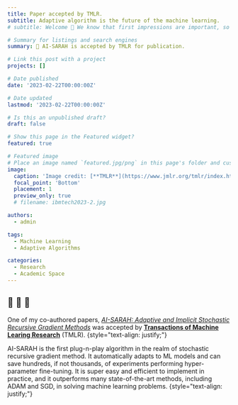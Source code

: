 ```yaml
---
title: Paper accepted by TMLR.
subtitle: Adaptive algorithm is the future of the machine learning.  
# subtitle: Welcome 👋 We know that first impressions are important, so we've populated your new site with some initial content to help you get familiar with everything in no time.

# Summary for listings and search engines
summary: 👋 AI-SARAH is accepted by TMLR for publication. 

# Link this post with a project
projects: []

# Date published
date: '2023-02-22T00:00:00Z'

# Date updated
lastmod: '2023-02-22T00:00:00Z'

# Is this an unpublished draft?
draft: false

# Show this page in the Featured widget?
featured: true

# Featured image
# Place an image named `featured.jpg/png` in this page's folder and customize its options here.
image:
  caption: 'Image credit: [**TMLR**](https://www.jmlr.org/tmlr/index.html)'
  focal_point: 'Bottom'
  placement: 1
  preview_only: true
  # filename: ibmtech2023-2.jpg

authors:
  - admin

tags:
  - Machine Learning
  - Adaptive Algorithms

categories:
  - Research
  - Academic Space
---
```



## 📣 📣 📣

One of my co-authored papers, [*AI-SARAH: Adaptive and Implicit Stochastic Recursive Gradient Methods*](https://www.zhengqxhs.com/publication/aisarah/) was accepted by [**Transactions of Machine Learing Research**](https://www.jmlr.org/tmlr/index.html) (TMLR). 
{style="text-align: justify;"}

AI-SARAH is the first plug-n-play algorithm in the realm of stochastic recursive gradient method. It automatically adapts to ML models and can save hundreds, if not thousands, of experiments performing hyper-parameter fine-tuning. It is super easy and efficient to implement in practice, and it outperforms many state-of-the-art methods, including ADAM and SGD, in solving machine learning problems.
{style="text-align: justify;"}

